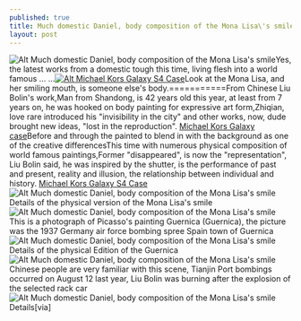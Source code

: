 ```yaml
---
published: true
title: Much domestic Daniel, body composition of the Mona Lisa\'s smile
layout: post
---
```

![Alt Much domestic Daniel, body composition of the Mona Lisa\'s smile](https://c1.staticflickr.com/1/315/31393716112_b30c4670a7_b.jpg)Yes, the latest works from a domestic tough this time, living flesh into a world famous ... ...[![Alt Michael Kors Galaxy S4 Case](http://www.awacase.com/images/large/s4/michael_kors_s4372_lrg.jpg)](http://www.mkfans.com/michael-kors-samsung-galaxy-s4-case-rose-white-stripes-p-3841.html)Look at the Mona Lisa, and her smiling mouth, is someone else\'s body.===========From Chinese Liu Bolin\'s work,Man from Shandong, is 42 years old this year, at least from 7 years on, he was hooked on body painting for expressive art form,Zhiqian, love rare introduced his \"invisibility in the city\" and other works, now, dude brought new ideas, \"lost in the reproduction\". [Michael Kors Galaxy case](http://www.fool.com/investing/general/2016/02/08/what-investors-missed-in-the-stock-market-this-wee.aspx)Before and through the painted to blend in with the background as one of the creative differencesThis time with numerous physical composition of world famous paintings,Former \"disappeared\", is now the \"representation\", Liu Bolin said, he was inspired by the shutter, is the performance of past and present, reality and illusion, the relationship between individual and history. [Michael Kors Galaxy S4 Case](http://www.mkfans.com/michael-kors-samsung-galaxy-s4-case-rose-white-stripes-p-3841.html)![Alt Much domestic Daniel, body composition of the Mona Lisa\'s smile](https://c1.staticflickr.com/1/555/30699432354_798bd4781e.jpg) Details of the physical version of the Mona Lisa\'s smile![Alt Much domestic Daniel, body composition of the Mona Lisa\'s smile](https://c1.staticflickr.com/1/305/31502192596_5b4057571c.jpg) This is a photograph of Picasso\'s painting Guernica (Guernica), the picture was the 1937 Germany air force bombing spree Spain town of Guernica![Alt Much domestic Daniel, body composition of the Mona Lisa\'s smile](https://c1.staticflickr.com/1/65/31424635671_2419c21fc8.jpg) Details of the physical Edition of the Guernica![Alt Much domestic Daniel, body composition of the Mona Lisa\'s smile](https://c1.staticflickr.com/1/627/30731020693_e2f4a0d7d0.jpg) Chinese people are very familiar with this scene, Tianjin Port bombings occurred on August 12 last year, Liu Bolin was burning after the explosion of the selected rack car![Alt Much domestic Daniel, body composition of the Mona Lisa\'s smile](https://c1.staticflickr.com/1/134/30699446344_f56ec79a20.jpg) Details[via]